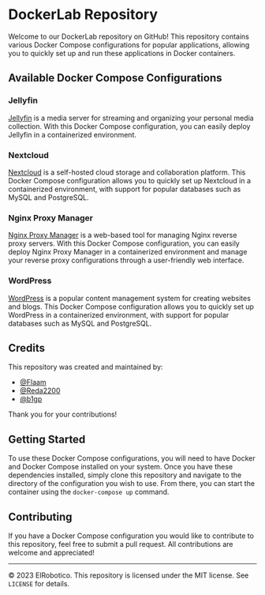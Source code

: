# DockerLab Repository

Welcome to our DockerLab repository on GitHub! This repository contains various Docker Compose configurations for popular applications, allowing you to quickly set up and run these applications in Docker containers.

## Available Docker Compose Configurations

### Jellyfin

[Jellyfin](https://jellyfin.org/) is a media server for streaming and organizing your personal media collection. With this Docker Compose configuration, you can easily deploy Jellyfin in a containerized environment.

### Nextcloud

[Nextcloud](https://nextcloud.com/) is a self-hosted cloud storage and collaboration platform. This Docker Compose configuration allows you to quickly set up Nextcloud in a containerized environment, with support for popular databases such as MySQL and PostgreSQL.

### Nginx Proxy Manager

[Nginx Proxy Manager](https://nginxproxymanager.com/) is a web-based tool for managing Nginx reverse proxy servers. With this Docker Compose configuration, you can easily deploy Nginx Proxy Manager in a containerized environment and manage your reverse proxy configurations through a user-friendly web interface.

### WordPress

[WordPress](https://wordpress.org/) is a popular content management system for creating websites and blogs. This Docker Compose configuration allows you to quickly set up WordPress in a containerized environment, with support for popular databases such as MySQL and PostgreSQL.

## Credits

This repository was created and maintained by:

- [@Flaam](https://github.com/Flaam)
- [@Reda2200](https://github.com/Reda2200)
- [@b1gp](https://github.com/b1gp)

Thank you for your contributions!

## Getting Started

To use these Docker Compose configurations, you will need to have Docker and Docker Compose installed on your system. Once you have these dependencies installed, simply clone this repository and navigate to the directory of the configuration you wish to use. From there, you can start the container using the `docker-compose up` command.

## Contributing

If you have a Docker Compose configuration you would like to contribute to this repository, feel free to submit a pull request. All contributions are welcome and appreciated!

---

© 2023 ElRobotico. This repository is licensed under the MIT license. See `LICENSE` for details.
